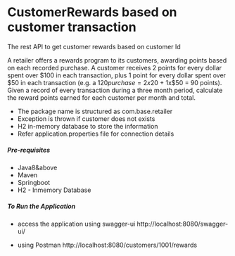 # CustomerRewards based on customer transaction

The rest API to get customer rewards based on customer Id

A retailer offers a rewards program to its customers, awarding points based on each recorded purchase. A customer receives 2 points for every dollar spent over $100 in each transaction, plus 1 point for every dollar spent over $50 in each transaction (e.g. a $120 purchase = 2x$20 + 1x$50 = 90 points). Given a record of every transaction during a three month period, calculate the reward points earned for each customer per month and total.
- The package name is structured as com.base.retailer
- Exception is thrown if customer does not exists
- H2 in-memory database to store the information
- Refer application.properties file for connection details

##### Pre-requisites
- Java8&above
- Maven
- Springboot
- H2 - Inmemory Database

##### To Run the Application
- access the application using swagger-ui
http://localhost:8080/swagger-ui/

- using Postman
http://localhost:8080/customers/1001/rewards

